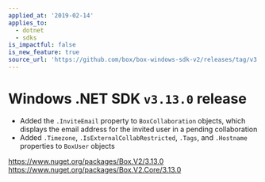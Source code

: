 ```yaml
---
applied_at: '2019-02-14'
applies_to:
  - dotnet
  - sdks
is_impactful: false
is_new_feature: true
source_url: 'https://github.com/box/box-windows-sdk-v2/releases/tag/v3.13.0'
---
```


# Windows .NET SDK `v3.13.0` release

- Added the `.InviteEmail` property to `BoxCollaboration` objects, which displays the email address for the invited
  user in a pending collaboration
- Added `.Timezone`, `.IsExternalCollabRestricted`, `.Tags`, and `.Hostname` properties to `BoxUser` objects

https://www.nuget.org/packages/Box.V2/3.13.0
https://www.nuget.org/packages/Box.V2.Core/3.13.0